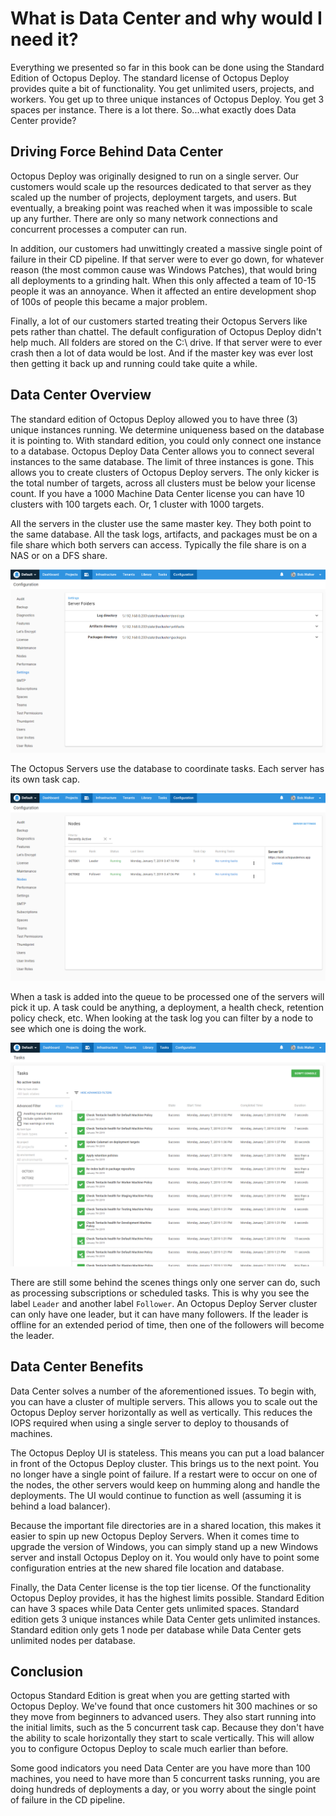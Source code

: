 # What is Data Center and why would I need it?

Everything we presented so far in this book can be done using the Standard Edition of Octopus Deploy.  The standard license of Octopus Deploy provides quite a bit of functionality.  You get unlimited users, projects, and workers.  You get up to three unique instances of Octopus Deploy.  You get 3 spaces per instance.  There is a lot there.  So...what exactly does Data Center provide?

## Driving Force Behind Data Center

Octopus Deploy was originally designed to run on a single server.  Our customers would scale up the resources dedicated to that server as they scaled up the number of projects, deployment targets, and users.  But eventually, a breaking point was reached when it was impossible to scale up any further.  There are only so many network connections and concurrent processes a computer can run.  

In addition, our customers had unwittingly created a massive single point of failure in their CD pipeline.  If that server were to ever go down, for whatever reason (the most common cause was Windows Patches), that would bring all deployments to a grinding halt.  When this only affected a team of 10-15 people it was an annoyance.  When it affected an entire development shop of 100s of people this became a major problem.  

Finally, a lot of our customers started treating their Octopus Servers like pets rather than chattel. The default configuration of Octopus Deploy didn't help much.  All folders are stored on the C:\ drive.  If that server were to ever crash then a lot of data would be lost.  And if the master key was ever lost then getting it back up and running could take quite a while.

## Data Center Overview

The standard edition of Octopus Deploy allowed you to have three (3) unique instances running.  We determine uniqueness based on the database it is pointing to.  With standard edition, you could only connect one instance to a database.  Octopus Deploy Data Center allows you to connect several instances to the same database.  The limit of three instances is gone.  This allows you to create clusters of Octopus Deploy servers.  The only kicker is the total number of targets, across all clusters must be below your license count.  If you have a 1000 Machine Data Center license you can have 10 clusters with 100 targets each.  Or, 1 cluster with 1000 targets.

All the servers in the cluster use the same master key.  They both point to the same database.  All the task logs, artifacts, and packages must be on a file share which both servers can access.  Typically the file share is on a NAS or on a DFS share.  

![](images/datacenter-sharedfolders.png)

The Octopus Servers use the database to coordinate tasks.  Each server has its own task cap.  

![](images/datacenter-nodes.png)

When a task is added into the queue to be processed one of the servers will pick it up.  A task could be anything, a deployment, a health check, retention policy check, etc.  When looking at the task log you can filter by a node to see which one is doing the work.

![](images/datacenter-tasks.png)

There are still some behind the scenes things only one server can do, such as processing subscriptions or scheduled tasks.  This is why you see the label `Leader` and another label `Follower`.  An Octopus Deploy Server cluster can only have one leader, but it can have many followers.  If the leader is offline for an extended period of time, then one of the followers will become the leader. 

## Data Center Benefits

Data Center solves a number of the aforementioned issues.  To begin with, you can have a cluster of multiple servers.  This allows you to scale out the Octopus Deploy server horizontally as well as vertically.  This reduces the IOPS required when using a single server to deploy to thousands of machines.

The Octopus Deploy UI is stateless.  This means you can put a load balancer in front of the Octopus Deploy cluster.  This brings us to the next point.  You no longer have a single point of failure.  If a restart were to occur on one of the nodes, the other servers would keep on humming along and handle the deployments.  The UI would continue to function as well (assuming it is behind a load balancer).

Because the important file directories are in a shared location, this makes it easier to spin up new Octopus Deploy Servers.  When it comes time to upgrade the version of Windows, you can simply stand up a new Windows server and install Octopus Deploy on it.  You would only have to point some configuration entries at the new shared file location and database.

Finally, the Data Center license is the top tier license.  Of the functionality Octopus Deploy provides, it has the highest limits possible.  Standard Edition can have 3 spaces while Data Center gets unlimited spaces.  Standard edition gets 3 unique instances while Data Center gets unlimited instances.  Standard edition only gets 1 node per database while Data Center gets unlimited nodes per database.  

## Conclusion

Octopus Standard Edition is great when you are getting started with Octopus Deploy.  We've found that once customers hit 300 machines or so they move from beginners to advanced users.  They also start running into the initial limits, such as the 5 concurrent task cap.  Because they don't have the ability to scale horizontally they start to scale vertically.  This will allow you to configure Octopus Deploy to scale much earlier than before.  

Some good indicators you need Data Center are you have more than 100 machines, you need to have more than 5 concurrent tasks running, you are doing hundreds of deployments a day, or you worry about the single point of failure in the CD pipeline.
